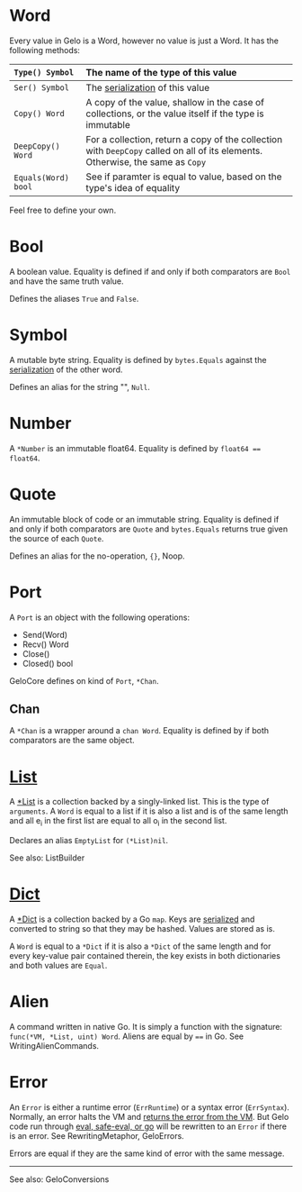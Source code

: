 # Word #

Every value in Gelo is a Word, however no value is just a Word. It has the following methods:

|`Type() Symbol`|The name of the type of this value|
|:--------------|:---------------------------------|
|`Ser() Symbol` |The [serialization](Ser.md) of this value|
|`Copy() Word`  |A copy of the value, shallow in the case of collections, or the value itself if the type is immutable|
|`DeepCopy() Word`|For a collection, return a copy of the collection with `DeepCopy` called on all of its elements. Otherwise, the same as `Copy`|
|`Equals(Word) bool`| See if paramter is equal to value, based on the type's idea of equality|

Feel free to define your own.

# Bool #

A boolean value. Equality is defined if and only if both comparators are `Bool` and have the same truth value.

Defines the aliases `True` and `False`.

# Symbol #

A mutable byte string. Equality is defined by `bytes.Equals` against the [serialization](Ser.md) of the other word.

Defines an alias for the string "", `Null`.

# Number #

A `*Number` is an immutable float64. Equality is defined by `float64 == float64`.

# Quote #

An immutable block of code or an immutable string. Equality is defined if and only if both comparators are `Quote` and `bytes.Equals` returns true given the source of each `Quote`.

Defines an alias for the no-operation, `{}`, Noop.

# Port #

A `Port` is an object with the following operations:
  * Send(Word)
  * Recv() Word
  * Close()
  * Closed() bool

GeloCore defines on kind of `Port`, `*Chan`.

## Chan ##

A `*Chan` is a wrapper around a `chan Word`. Equality is defined by if both comparators are the same object.

# [List](List.md) #

A [\*List](List.md) is a collection backed by a singly-linked list. This is the type of `arguments`. A `Word` is equal to a list if it is also a list and is of the same length and all e<sub>i</sub> in the first list are equal to all o<sub>i</sub> in the second list.

Declares an alias `EmptyList` for `(*List)nil`.

See also: ListBuilder

# [Dict](Dict.md) #

A [\*Dict](Dict.md) is a collection backed by a Go `map`. Keys are [serialized](Ser.md) and converted to string so that they may be hashed. Values are stored as is.

A `Word` is equal to a `*Dict` if it is also a `*Dict` of the same length and for every key-value pair contained therein, the key exists in both dictionaries and both values are `Equal`.

# Alien #

A command written in native Go. It is simply a function with the signature: `func(*VM, *List, uint) Word`. Aliens are equal by `==` in Go. See WritingAlienCommands.

# Error #

An `Error` is either a runtime error (`ErrRuntime`) or a syntax error (`ErrSyntax`). Normally, an error halts the VM and [returns the error from the VM](UsingTheVM#Executing_Programs.md). But Gelo code run through [eval, safe-eval, or go](BuiltIns.md) will be rewritten to an `Error` if there is an error. See RewritingMetaphor, GeloErrors.

Errors are equal if they are the same kind of error with the same message.


---

See also: GeloConversions